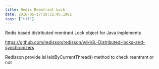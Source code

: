 ```yaml
---
title: Redis Reentrant Lock
date: 2018-05-17T10:51:45.190Z
tags: ["til"]
---
```

Redis based distributed reentrant Lock object for Java implements 

https://github.com/redisson/redisson/wiki/8.-Distributed-locks-and-synchronizers

Redisson provide isHeldByCurrentThread() method to check reentrant or not
